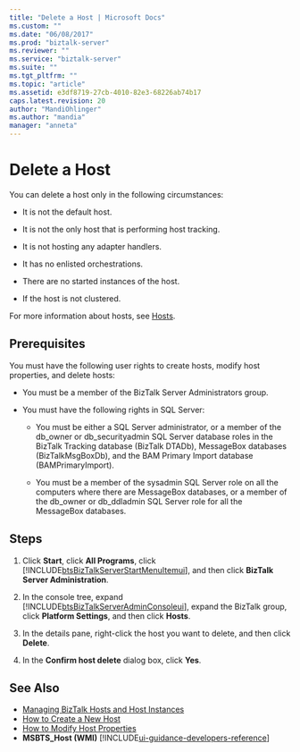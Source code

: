 ```yaml
---
title: "Delete a Host | Microsoft Docs"
ms.custom: ""
ms.date: "06/08/2017"
ms.prod: "biztalk-server"
ms.reviewer: ""
ms.service: "biztalk-server"
ms.suite: ""
ms.tgt_pltfrm: ""
ms.topic: "article"
ms.assetid: e3df8719-27cb-4010-82e3-68226ab74b17
caps.latest.revision: 20
author: "MandiOhlinger"
ms.author: "mandia"
manager: "anneta"
---
```

# Delete a Host
You can delete a host only in the following circumstances:  
  
-   It is not the default host.  
  
-   It is not the only host that is performing host tracking.  
  
-   It is not hosting any adapter handlers.  
  
-   It has no enlisted orchestrations.  
  
-   There are no started instances of the host.  
  
-   If the host is not clustered.  
  
 For more information about hosts, see [Hosts](../core/hosts.md).  
  
## Prerequisites  
 You must have the following user rights to create hosts, modify host properties, and delete hosts:  
  
-   You must be a member of the BizTalk Server Administrators group.  
  
-   You must have the following rights in SQL Server:  
  
    -   You must be either a SQL Server administrator, or a member of the db_owner or db_securityadmin SQL Server database roles in the BizTalk Tracking database (BizTalk DTADb), MessageBox databases (BizTalkMsgBoxDb), and the BAM Primary Import database (BAMPrimaryImport).  
  
    -   You must be a member of the sysadmin SQL Server role on all the computers where there are MessageBox databases, or a member of the db_owner or db_ddladmin SQL Server role for all the MessageBox databases.  
  
## Steps 
  
1.  Click **Start**, click **All Programs**, click [!INCLUDE[btsBizTalkServerStartMenuItemui](../includes/btsbiztalkserverstartmenuitemui-md.md)], and then click **BizTalk Server Administration**.  
  
2.  In the console tree, expand [!INCLUDE[btsBizTalkServerAdminConsoleui](../includes/btsbiztalkserveradminconsoleui-md.md)], expand the BizTalk group, click **Platform Settings**, and then click **Hosts**.  
  
3.  In the details pane, right-click the host you want to delete, and then click **Delete**.  
  
4.  In the **Confirm host delete** dialog box, click **Yes**.  
  
## See Also  
-  [Managing BizTalk Hosts and Host Instances](../core/managing-biztalk-hosts-and-host-instances.md)   
-  [How to Create a New Host](../core/how-to-create-a-new-host.md)   
-  [How to Modify Host Properties](../core/how-to-modify-host-properties.md)   
-  **MSBTS_Host (WMI)** [!INCLUDE[ui-guidance-developers-reference](../includes/ui-guidance-developers-reference.md)]